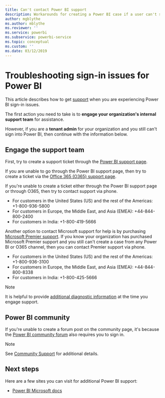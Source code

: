 ```yaml
---
title: Can't contact Power BI support
description: Workarounds for creating a Power BI case if a user can't sign in
author: mgblythe
ms.author: mblythe
ms.reviewer: ''
ms.service: powerbi
ms.subservice: powerbi-service
ms.topic: conceptual
ms.custom: ''
ms.date: 03/12/2019
---
```


# Troubleshooting sign-in issues for Power BI

This article describes how to get [support](https://powerbi.microsoft.com/support/) when you are experiencing Power BI sign-in issues.

The first action you need to take is to **engage your organization's internal support team** for assistance.

However, if you are a **tenant admin** for your organization and you still can't sign into Power BI, then continue with the information below.

## Engage the support team

First, try to create a support ticket through the [Power BI support page](https://powerbi.microsoft.com/support/).

If you are unable to go through the Power BI support page, then try to create a ticket via the [Office 365 (O365) support page](https://support.office.com/home/contact).

If you're unable to create a ticket either through the Power BI support page or through O365, then try to contact support via phone.

* For customers in the United States (US) and the rest of the Americas: +1-800-936-5800
* For customers in Europe, the Middle East, and Asia (EMEA): +44-844-800-2400
* For customers in India: +1-800-419-5666

Another option to contact Microsoft support for help is by purchasing [Microsoft Premier support](https://support.microsoft.com/premier). If you know your organization has purchased Microsoft Premier support and you still can't create a case from any Power BI or O365 channel, then you can contact Premier support via phone.

* For customers in the United States (US) and the rest of the Americas: +1-800-936-3100
* For customers in Europe, the Middle East, and Asia (EMEA): +44-844-800-8338
* For customers in India: +1-800-425-5666

> [!Note]
> It is helpful to provide [additional diagnostic information](service-admin-capturing-additional-diagnostic-information-for-power-bi.md) at the time you engage support.

## Power BI community

If you're unable to create a forum post on the community page, it's because the [Power BI community forum](https://community.powerbi.com/) also requires you to sign in.

> [!Note]
> See [Community Support](https://community.powerbi.com/t5/Community-Support/ct-p/PBI_CommunitySupport) for additional details.

## Next steps

Here are a few sites you can visit for additional Power BI support:

* [Power BI Microsoft docs](https://docs.microsoft.com/power-bi/)
